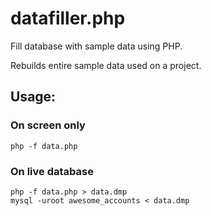 # datafiller.php

Fill database with sample data using PHP.

Rebuilds entire sample data used on a project.


## Usage:



### On screen only

    php -f data.php


### On live database

    php -f data.php > data.dmp
	mysql -uroot awesome_accounts < data.dmp
